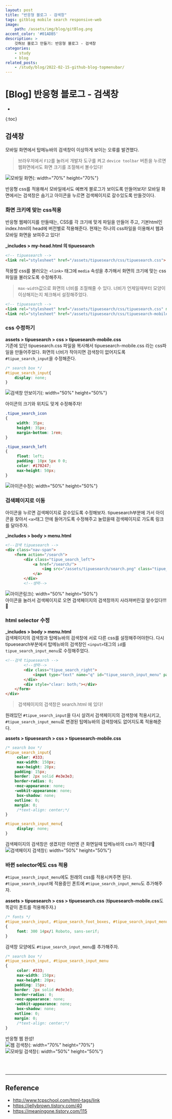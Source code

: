 ```yaml
---
layout: post
title: "반응형 블로그 - 검색창"
tags: gitblog mobile search responsive-web
image: 
    path: /assets/img/blog/gitBlog.png
accent_color: '#01ADB5'
description: >
    깃허브 블로그 만들기: 반응형 블로그 - 검색창
categories:
    - study
    - blog
related_posts:    
    - /study/blog/2022-02-15-github-blog-topmenubar/  
---
```

# [Blog] 반응형 블로그 - 검색창
* 
{:toc}

## 검색창
모바일 화면에서 탑메뉴바의 검색창이 이상하게 보이는 오류를 발견했다.   
>브라우저에서 `F12`를 눌러서 개발자 도구를 켜고 `device toolbar` 버튼을 누르면 웹화면에서도 화면 크기를 조절해서 볼수있다!

![모바일 화면](/assets/img/blog/mobile1.png){: width="70%" height="70%"}   

반응형 css를 적용해서 모바일에서도 예쁘게 블로그가 보이도록 만들어보자! 모바일 화면에서는 검색창은 숨기고 아이콘을 누르면 검색페이지로 갈수있도록 만들것이다. 

### 화면 크키에 맞는 css적용
반응형 웹페이지를 만들때는, CSS를 각 크기에 맞게 파일을 만들어 주고, 기본html인 index.html의 head에 버전별로 적용해준다. 현재는 하나의 css파일을 이용해서 웹과 모바일 화면을 보여주고 있다!   

**_includes > my-head.html 의 tipuesearch**   
```html
<!-- tipuesearch -->
<link rel="stylesheet" href="/assets/tipuesearch/css/tipuesearch.css">
```

적용할 css를 불러오는 `<link>` 태그에 `media` 속성을 추가해서 화면의 크기에 맞는 css 파일을 불러오도록 수정해주자.
> `max-width`값으로 화면의 너비를 조절해줄 수 있다. 너비가 언제일때부터 모양이 이상해지는지 체크해서 설정해주었다.

```html
<!-- tipuesearch -->
<link rel="stylesheet" href="/assets/tipuesearch/css/tipuesearch.css" media="all and (max-width:2000px)">
<link rel="stylesheet" href="/assets/tipuesearch/css/tipuesearch-mobile.css" media="all and (max-width:510px)">
```

### css 수정하기
**assets > tipuesearch > css > tipuesearch-mobile.css**    
기존에 있던 tipuesearch.css 파일을 복사해서 tipuesearch-mobile.css 라는 css파일을 만들어주었다.
화면의 너비가 작아지면 검색창이 없어지도록 `#tipue_search_input`을 수정해준다.

```css
/* search box */
#tipue_search_input{
    display: none;
}
```
![검색창 안보이기](/assets/img/blog/mobile3.png){: width="50%" height="50%"}   

아이콘의 크기와 위치도 맞게 수정해주자!
```css
.tipue_search_icon
{
     width: 35px;
     height: 35px;
     margin-bottom: 1rem;
}

.tipue_search_left
{
     float: left;
     padding: 10px 5px 0 0;
     color: #170247;
     max-height: 50px;
}
```
![아이콘수정](/assets/img/blog/mobile4.png){: width="50%" height="50%"}   

### 검색페이지로 이동
아이콘을 누르면 검색페이지로 갈수있도록 수정해보자. tipuesearch부분에 가서 아이콘을 찾아서 `<a>`태그 안에 들어가도록 수정해주고 눌렀을때 검색페이지로 가도록 링크를 달아주자.   

**_includes > body > menu.html**   
```html
<!--검색 tipuesearch -->
<div class="nav-span">
    <form action="/search">
        <div class="tipue_search_left">
            <a href="/search/">
                <img src="/assets/tipuesearch/search.png" class="tipue_search_icon">
            </a>
        </div>
        <!--생략-->
```
![아이콘링크](/assets/img/blog/mobile5.png){: width="50%" height="50%"}   
아이콘을 눌러서 검색페이지로 오면 검색페이지의 검색창까지 사라져버린걸 알수있다!!!🤣 

### html selector 수정
**_includes > body > menu.html**   
검색페이지의 검색창과 탑메뉴바의 검색창에 서로 다른 css를 설정해주어야한다. 다시 tipuesearch부분에서 탑메뉴바의 검색창인 `<input>`태그의 `id`를 `tipue_search_input_menu`로 수정해주었다.

```html
<!--검색 tipuesearch -->
        <!--생략-->
        <div class="tipue_search_right">
            <input type="text" name="q" id="tipue_search_input_menu" pattern=".{1,}" title="At least 1 characters" required>
        </div>
        <div style="clear: both;"></div>
    </form>
</div>
```
> 검색페이지의 검색창은 search.html 에 있다!


원래있던 `#tipue_search_input`을 다시 살려서 검색페이지의 검색창에 적용시키고, `#tipue_search_input_menu`로 변경된 탑메뉴바의 검색창에도 없어지도록 적용해준다.

**assets > tipuesearch > css > tipuesearch-mobile.css**   
```css
/* search box */
#tipue_search_input{
     color: #333;
     max-width: 150px;
     max-height: 20px;
	padding: 15px;
	border: 2px solid #e3e3e3;
	border-radius: 0;
	-moz-appearance: none;
	-webkit-appearance: none;
     box-shadow: none; 
	outline: 0;
	margin: 0;
     /*text-align: center;*/
}

#tipue_search_input_menu{
     display: none;
}
```

검색페이지의 검색창은 생겼지만 이번엔 큰 화면일때 탑메뉴바의 css가 깨진다!🤣   
![검색페이지 검색창](/assets/img/blog/mobile6.png){: width="50%" height="50%"}   


### 바뀐 selector에도 css 적용
`#tipue_search_input_menu`에도 원래의 css를 적용시켜주면 된다.
`#tipue_search_input`에 적용중인 폰트에 `#tipue_search_input_menu`도 추가해주자. 

**assets > tipuesearch > css > tipuesearch.css**  (**tipuesearch-mobile.css**도 똑같이 폰트를 적용해주자.)
```css
/* fonts */
#tipue_search_input, #tipue_search_foot_boxes, #tipue_search_input_menu
{
     font: 300 14px/1 Roboto, sans-serif;
}
```

검색창 모양에도 `#tipue_search_input_menu`를 추가해주자.
```css
/* search box */
#tipue_search_input, #tipue_search_input_menu
{
     color: #333;
     max-width: 150px;
     max-height: 20px;
	padding: 15px;
	border: 2px solid #e3e3e3;
	border-radius: 0;
	-moz-appearance: none;
	-webkit-appearance: none;
     box-shadow: none; 
	outline: 0;
	margin: 0;
     /*text-align: center;*/
}
```

반응형 웹 완성!   
![웹 검색창](/assets/img/blog/mobile7.png){: width="70%" height="70%"}     
![모바일 검색창](/assets/img/blog/mobile2.png){: width="50%" height="50%"}     


<br>
<br>

- - -

## Reference 
- <http://www.tcpschool.com/html-tags/link>
- <https://jellybrown.tistory.com/40>
- <https://meaningone.tistory.com/115>